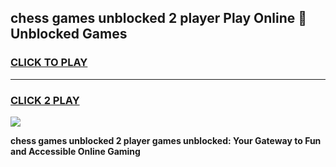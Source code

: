 
## chess games unblocked 2 player Play Online 👋 Unblocked Games
<h3>
<a href="https://premium.freeplayer.one?title=chess_games_unblocked_2_player&ref=19F">CLICK TO PLAY</a></h3>
<hr>

<h3>
<a href="https://premium.freeplayer.one?title=chess_games_unblocked_2_player&ref=19F">CLICK 2 PLAY</a>
  
</h3>

<a href="https://premium.freeplayer.one?title=chess_games_unblocked_2_player&ref=19F"><img src="https://clearcache.store/games.png"></a>


**chess games unblocked 2 player games unblocked: Your Gateway to Fun and Accessible Online Gaming**
